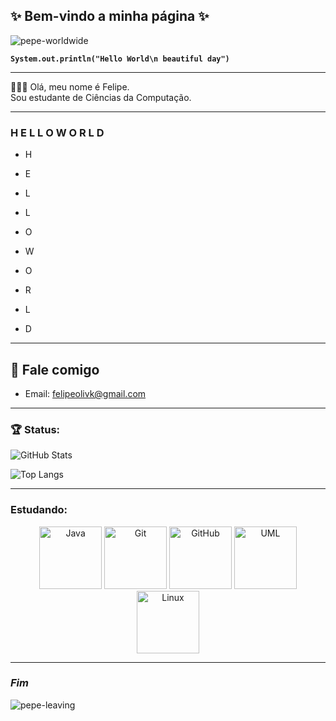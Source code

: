 ## ✨ Bem-vindo a minha página ✨

![pepe-worldwide](https://c.tenor.com/VRu2WDC7CggAAAAC/tenor.gif)

__`System.out.println("Hello World\n beautiful day")`__

---

🙋🏽‍♂️ Olá, meu nome é Felipe.  
Sou estudante de Ciências da Computação.

---

### H E L L O  W O R L D

- H
- E
- L
- L
- O

- W
- O
- R
- L
- D

---

## 📧 Fale comigo

- Email: [felipeolivk@gmail.com](mailto:felipeolivk@gmail.com)

---

### 🏆 Status:

![GitHub Stats](https://github-readme-stats.vercel.app/api?username=felipe-o-kaji&show_icons=true&count_private=true&hide_title=true)

![Top Langs](https://github-readme-stats.vercel.app/api/top-langs/?username=felipe-o-kaji&layout=compact&hide=html,css)

---

### Estudando:

<div align="center">

<img src="https://cdn.jsdelivr.net/gh/devicons/devicon@latest/icons/java/java-plain-wordmark.svg" width="100" alt="Java" />
<img src="https://cdn.jsdelivr.net/gh/devicons/devicon@latest/icons/git/git-plain-wordmark.svg" width="100" alt="Git" />
<img src="https://cdn.jsdelivr.net/gh/devicons/devicon@latest/icons/github/github-original-wordmark.svg" width="100" alt="GitHub" />
<img src="https://cdn.jsdelivr.net/gh/devicons/devicon@latest/icons/unifiedmodelinglanguage/unifiedmodelinglanguage-original.svg" width="100" alt="UML" />
<img src="https://cdn.jsdelivr.net/gh/devicons/devicon@latest/icons/linux/linux-original.svg" width="100" alt="Linux" />

</div>

---

### *Fim*

![pepe-leaving](https://c.tenor.com/gNOXcNGheZ8AAAAd/tenor.gif)
